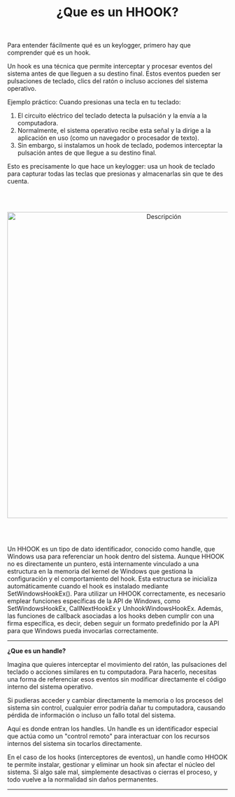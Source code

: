 <h1 align="center"> ¿Que es un HHOOK? </h1> <br>

Para entender fácilmente qué es un keylogger, primero hay que comprender qué es un hook.

Un hook es una técnica que permite interceptar y procesar eventos del sistema antes de que lleguen a su destino final. Estos eventos pueden ser pulsaciones de teclado, clics del ratón o incluso acciones del sistema operativo.

Ejemplo práctico:
Cuando presionas una tecla en tu teclado:

1. El circuito eléctrico del teclado detecta la pulsación y la envía a la computadora.
2. Normalmente, el sistema operativo recibe esta señal y la dirige a la aplicación en uso (como un navegador o procesador de texto).
3. Sin embargo, si instalamos un hook de teclado, podemos interceptar la pulsación antes de que llegue a su destino final.

Esto es precisamente lo que hace un keylogger: usa un hook de teclado para capturar todas las teclas que presionas y almacenarlas sin que te des cuenta.

<br> <br>

<p align="center">
  <img src="https://github.com/user-attachments/assets/0c823c3e-1a15-44ff-bdc1-759c36a6eeaf" alt="Descripción" style="width: 700px; height: auto;">
</p>

<br> <br>

Un HHOOK es un tipo de dato identificador, conocido como handle, que Windows usa para referenciar un hook dentro del sistema.
Aunque HHOOK no es directamente un puntero, está internamente vinculado a una estructura en la memoria del kernel de Windows
que gestiona la configuración y el comportamiento del hook. Esta estructura se inicializa automáticamente cuando el hook es instalado mediante SetWindowsHookEx().
Para utilizar un HHOOK correctamente, es necesario emplear funciones específicas de la API de Windows,
como SetWindowsHookEx, CallNextHookEx y UnhookWindowsHookEx. Además, las funciones de callback asociadas a los hooks deben cumplir con una firma específica, es decir,
deben seguir un formato predefinido por la API para que Windows pueda invocarlas correctamente.

---

**¿Que es un handle?**

Imagina que quieres interceptar el movimiento del ratón, las pulsaciones del teclado o acciones similares en tu computadora.
Para hacerlo, necesitas una forma de referenciar esos eventos sin modificar directamente el código interno del sistema operativo.

Si pudieras acceder y cambiar directamente la memoria o los procesos del sistema sin control, cualquier error podría dañar tu computadora, 
causando pérdida de información o incluso un fallo total del sistema.

Aquí es donde entran los handles. Un handle es un identificador especial que actúa como un "control remoto" para interactuar con los recursos 
internos del sistema sin tocarlos directamente.

En el caso de los hooks (interceptores de eventos), un handle como HHOOK te permite instalar, gestionar y eliminar un hook sin 
afectar el núcleo del sistema. Si algo sale mal, simplemente desactivas o cierras el proceso, y todo vuelve a la normalidad sin daños permanentes.

---
